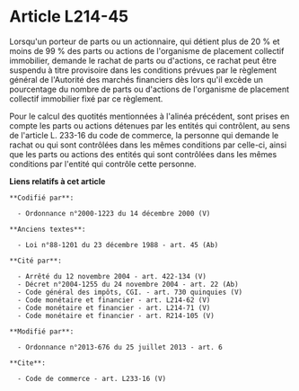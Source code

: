 # Article L214-45

Lorsqu'un porteur de parts ou un actionnaire, qui détient plus de 20 % et moins de 99 % des parts ou actions de l'organisme
de placement collectif immobilier, demande le rachat de parts ou d'actions, ce rachat peut être suspendu à titre provisoire
dans les conditions prévues par le règlement général de l'Autorité des marchés financiers dès lors qu'il excède un
pourcentage du nombre de parts ou d'actions de l'organisme de placement collectif immobilier fixé par ce règlement. 

Pour le calcul des quotités mentionnées à l'alinéa précédent, sont prises en compte les parts ou actions détenues par les
entités qui contrôlent, au sens de l'article L. 233-16 du code de commerce, la personne qui demande le rachat ou qui sont
contrôlées dans les mêmes conditions par celle-ci, ainsi que les parts ou actions des entités qui sont contrôlées dans les
mêmes conditions par l'entité qui contrôle cette personne.

**Liens relatifs à cet article**

	**Codifié par**:

	  - Ordonnance n°2000-1223 du 14 décembre 2000 (V)

	**Anciens textes**:

	  - Loi n°88-1201 du 23 décembre 1988 - art. 45 (Ab)

	**Cité par**:

	  - Arrêté du 12 novembre 2004 - art. 422-134 (V)
	  - Décret n°2004-1255 du 24 novembre 2004 - art. 22 (Ab)
	  - Code général des impôts, CGI. - art. 730 quinquies (V)
	  - Code monétaire et financier - art. L214-62 (V)
	  - Code monétaire et financier - art. L214-71 (V)
	  - Code monétaire et financier - art. R214-105 (V)

	**Modifié par**:

	  - Ordonnance n°2013-676 du 25 juillet 2013 - art. 6

	**Cite**:

	  - Code de commerce - art. L233-16 (V)

